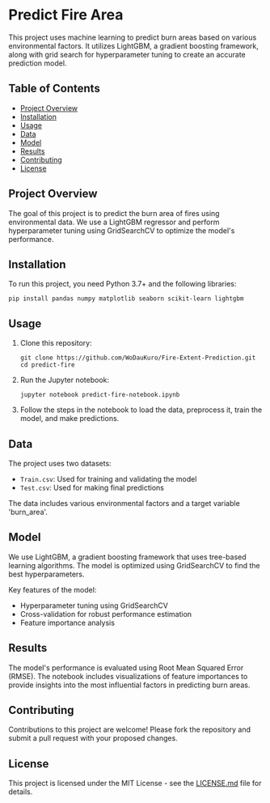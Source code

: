 # Predict Fire Area

This project uses machine learning to predict burn areas based on various environmental factors. It utilizes LightGBM, a gradient boosting framework, along with grid search for hyperparameter tuning to create an accurate prediction model.

## Table of Contents

- [Project Overview](#project-overview)
- [Installation](#installation)
- [Usage](#usage)
- [Data](#data)
- [Model](#model)
- [Results](#results)
- [Contributing](#contributing)
- [License](#license)

## Project Overview

The goal of this project is to predict the burn area of fires using environmental data. We use a LightGBM regressor and perform hyperparameter tuning using GridSearchCV to optimize the model's performance.

## Installation

To run this project, you need Python 3.7+ and the following libraries:

```
pip install pandas numpy matplotlib seaborn scikit-learn lightgbm
```

## Usage

1. Clone this repository:
   ```
   git clone https://github.com/WoDauKuro/Fire-Extent-Prediction.git
   cd predict-fire
   ```

2. Run the Jupyter notebook:
   ```
   jupyter notebook predict-fire-notebook.ipynb
   ```

3. Follow the steps in the notebook to load the data, preprocess it, train the model, and make predictions.

## Data

The project uses two datasets:

- `Train.csv`: Used for training and validating the model
- `Test.csv`: Used for making final predictions

The data includes various environmental factors and a target variable 'burn_area'.

## Model

We use LightGBM, a gradient boosting framework that uses tree-based learning algorithms. The model is optimized using GridSearchCV to find the best hyperparameters.

Key features of the model:

- Hyperparameter tuning using GridSearchCV
- Cross-validation for robust performance estimation
- Feature importance analysis

## Results

The model's performance is evaluated using Root Mean Squared Error (RMSE). The notebook includes visualizations of feature importances to provide insights into the most influential factors in predicting burn areas.

## Contributing

Contributions to this project are welcome! Please fork the repository and submit a pull request with your proposed changes.

## License

This project is licensed under the MIT License - see the [LICENSE.md](LICENSE.md) file for details.